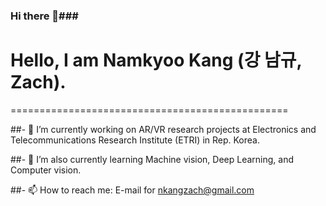 ### Hi there 👋###
# Hello, I am Namkyoo Kang (강 남규, Zach). 
================================================
<!--
**ZachNK/ZachNK** is a ✨ _special_ ✨ repository because its `README.md` (this file) appears on your GitHub profile.

Here are some ideas to get you started:

- 🔭 I’m currently working on ...
- 🌱 I’m currently learning ...
- 👯 I’m looking to collaborate on ...
- 🤔 I’m looking for help with ...
- 💬 Ask me about ...
- 📫 How to reach me: ...
- 😄 Pronouns: ...
- ⚡ Fun fact: ...
-->


##- 🔭 I’m currently working on AR/VR research projects at Electronics and Telecommunications Research Institute (ETRI) in Rep. Korea.

##- 🌱 I’m also currently learning Machine vision, Deep Learning, and Computer vision.

##- 📫 How to reach me: E-mail for nkangzach@gmail.com
